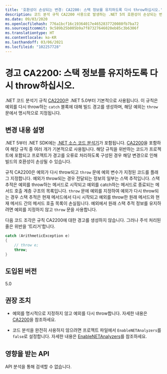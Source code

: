 ```yaml
---
title: '호환성이 손상되는 변경: CA2200: 스택 정보를 유지하도록 다시 throw하십시오.'
description: 코드 분석 규칙 CA2200 사용으로 발생하는 .NET 5의 호환성이 손상되는 변경에 대해 알아봅니다.
ms.date: 09/03/2020
ms.openlocfilehash: 776a1bcf16c19364017e4652837720080fb7ba72
ms.sourcegitcommit: 9c589b25b005b9a7f87327646020eb85c3b6306f
ms.translationtype: HT
ms.contentlocale: ko-KR
ms.lasthandoff: 03/06/2021
ms.locfileid: "102257728"
---
```

# <a name="warning-ca2200-rethrow-to-preserve-stack-details"></a>경고 CA2200: 스택 정보를 유지하도록 다시 throw하십시오.

.NET 코드 분석기 규칙 [CA2200](/visualstudio/code-quality/ca2200)은 .NET 5.0부터 기본적으로 사용됩니다. 이 규칙은 예외를 다시 throw하는 `catch` 블록에 대해 빌드 경고를 생성하며, 해당 예외는 `throw` 문에서 명시적으로 지정됩니다.

## <a name="change-description"></a>변경 내용 설명

.NET 5부터 .NET SDK에는 [.NET 소스 코드 분석기](../../../../fundamentals/code-analysis/overview.md)가 포함됩니다. [CA2200](/visualstudio/code-quality/ca2200)을 포함하여 해당 규칙 중 여러 개가 기본적으로 사용됩니다. 해당 규칙을 위반하는 코드가 프로젝트에 포함되고 프로젝트가 경고를 오류로 처리하도록 구성된 경우 해당 변경으로 인해 빌드의 호환성이 손상될 수 있습니다.

규칙 CA2200은 예외가 다시 throw되고 `throw` 문에 예외 변수가 지정된 코드를 플래그 지정합니다. 예외가 throw되는 경우 전달되는 정보의 일부는 스택 추적입니다. 스택 추적은 예외를 throw하는 메서드로 시작되고 예외를 catch하는 메서드로 종료되는 메서드 호출 계층 구조의 목록입니다. `throw` 문에 예외를 지정하여 예외가 다시 throw되는 경우 스택 추적은 현재 메서드에서 다시 시작되고 예외를 throw한 원래 메서드와 현재 메서드 간의 메서드 호출 목록이 손실됩니다. 예외에서 원래 스택 추적 정보를 유지하려면 예외를 지정하지 않고 `throw` 문을 사용합니다.

다음 코드 조각은 규칙 CA2200에 대한 경고를 생성하지 않습니다. 그러나 주석 처리된 줄은 위반을 ‘트리거’합니다.

```csharp
catch (ArithmeticException e)
{
    // throw e;
    throw;
}
```

## <a name="version-introduced"></a>도입된 버전

5.0

## <a name="recommended-action"></a>권장 조치

- 예외를 명시적으로 지정하지 않고 예외를 다시 throw합니다. 자세한 내용은 [CA2200](/visualstudio/code-quality/ca2200)을 참조하세요.

- 코드 분석을 완전히 사용하지 않으려면 프로젝트 파일에서 `EnableNETAnalyzers`를 `false`로 설정합니다. 자세한 내용은 [EnableNETAnalyzers](../../../project-sdk/msbuild-props.md#enablenetanalyzers)를 참조하세요.

## <a name="affected-apis"></a>영향을 받는 API

API 분석을 통해 검색할 수 없습니다.

<!--

### Affected APIs

Not detectable via API analysis.

### Category

Code analysis

-->
